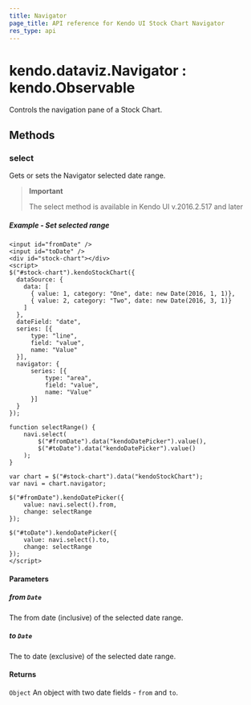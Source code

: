 ```yaml
---
title: Navigator
page_title: API reference for Kendo UI Stock Chart Navigator
res_type: api
---
```


# kendo.dataviz.Navigator : kendo.Observable
Controls the navigation pane of a Stock Chart.

## Methods

### select
Gets or sets the Navigator selected date range.

> **Important**
>
> The select method is available in Kendo UI v.2016.2.517 and later

##### Example - Set selected range
    <input id="fromDate" />
    <input id="toDate" />
    <div id="stock-chart"></div>
    <script>
    $("#stock-chart").kendoStockChart({
      dataSource: {
        data: [
          { value: 1, category: "One", date: new Date(2016, 1, 1)},
          { value: 2, category: "Two", date: new Date(2016, 3, 1)}
        ]
      },
      dateField: "date",
      series: [{
          type: "line",
          field: "value",
          name: "Value"
      }],
      navigator: {
          series: [{
              type: "area",
              field: "value",
              name: "Value"
          }]
      }
    });

    function selectRange() {
        navi.select(
            $("#fromDate").data("kendoDatePicker").value(),
            $("#toDate").data("kendoDatePicker").value()
        );
    }

    var chart = $("#stock-chart").data("kendoStockChart");
    var navi = chart.navigator;

    $("#fromDate").kendoDatePicker({
        value: navi.select().from,
        change: selectRange
    });

    $("#toDate").kendoDatePicker({
        value: navi.select().to,
        change: selectRange
    });
    </script>

#### Parameters

##### from `Date`
The from date (inclusive) of the selected date range.

##### to `Date`
The to date (exclusive) of the selected date range.

#### Returns
`Object` An object with two date fields - `from` and `to`.

